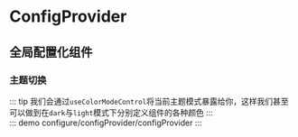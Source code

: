 # ConfigProvider

## 全局配置化组件 

<!-- ### 主题覆盖
::: tip 透过ConfigProvider我们可以轻松控制内部的所有子组件
  你可以通过`themeOverride`这个属性覆盖hover状态下的主题色,被该组件包裹的组件都会自动继承该属性内的css变量
:::  
::: demo
configure/configProvider/themeOverride
::: -->

### 主题切换
::: tip 
   我们会通过`useColorModeControl`将当前主题模式暴露给你，这样我们甚至可以做到在`dark`与`light`模式下分别定义组件的各种颜色
:::  
::: demo 
configure/configProvider/configProvider
:::

